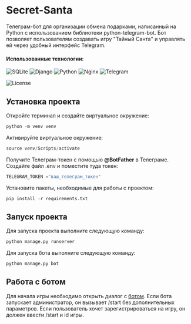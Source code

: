 # Secret-Santa


Телеграм-бот для организации обмена подарками, написанный на Python с использованием библиотеки python-telegram-bot.
Бот позволяет пользователям создавать игру "Тайный Санта" и управлять ей через удобный интерфейс Telegram.

#### Использованные технологии:
![SQLite](https://img.shields.io/badge/sqlite-%2307405e.svg?style=for-the-badge&logo=sqlite&logoColor=white)
![Django](https://img.shields.io/badge/django-%23092E20.svg?style=for-the-badge&logo=django&logoColor=white)
![Python](https://img.shields.io/badge/python-3670A0?style=for-the-badge&logo=python&logoColor=ffdd54)
![Nginx](https://img.shields.io/badge/nginx-%23009639.svg?style=for-the-badge&logo=nginx&logoColor=white)
![Telegram](https://img.shields.io/badge/Telegram-2CA5E0?style=for-the-badge&logo=telegram&logoColor=white)


![License](https://img.shields.io/github/license/JacobKleim/Secret-Santa) 

## Установка проекта

Откройте терминал и создайте виртуальное окружение:
```python
python -m venv venv
```
Активируйте виртуальное окружение:
```python
source venv/Scripts/activate
```
Получите Телеграм-токен с помощью **@BotFather** в Телеграме.
Создайте файл .env и поместите туда токен:

```python 
TELEGRAM_TOKEN ="ваш_телеграм_токен"
```

Установите пакеты, необходимые для работы с проектом:
```python
pip install -r requirements.txt
```
## Запуск проекта


Для запуска проекта выполните следующую команду:
```python
python manage.py runserver
```
Для запуска бота выполните следующую команду:
```python
python manage.py bot
```
## Работа с ботом

Для начала игры необходимо открыть диалог с [ботом](https://t.me/SantsSecretSants_bot).
Если бота запускает администратор, он вызывает /start без дополнительных параметров. 
Если пользователь хочет зарегистрироваться на игру, он должен ввести /start и id игры.